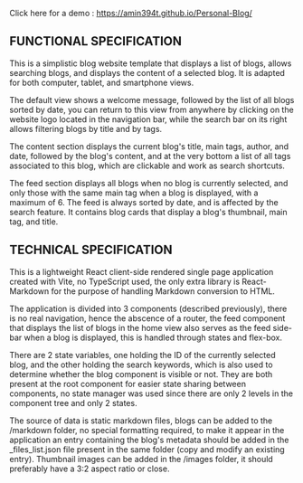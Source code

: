 Click here for a demo : https://amin394t.github.io/Personal-Blog/

## FUNCTIONAL SPECIFICATION

This is a simplistic blog website template that displays a list of blogs, allows searching blogs, and displays the content of a selected blog. It is adapted for both computer, tablet, and smartphone views.

The default view shows a welcome message, followed by the list of all blogs sorted by date, you can return to this view from anywhere by clicking on the website logo located in the navigation bar, while the search bar on its right allows filtering blogs by title and by tags.

The content section displays the current blog's title, main tags, author, and date, followed by the blog's content, and at the very bottom a list of all tags associated to this blog, which are clickable and work as search shortcuts.

The feed section displays all blogs when no blog is currently selected, and only those with the same main tag when a blog is displayed, with a maximum of 6. The feed is always sorted by date, and is affected by the search feature. It contains blog cards that display a blog's thumbnail, main tag, and title.


## TECHNICAL SPECIFICATION

This is a lightweight React client-side rendered single page application created with Vite, no TypeScript used, the only extra library is React-Markdown for the purpose of handling Markdown conversion to HTML.

The application is divided into 3 components (described previously), there is no real navigation, hence the abscence of a router, the feed component that displays the list of blogs in the home view also serves as the feed side-bar when a blog is displayed, this is handled through states and flex-box.

There are 2 state variables, one holding the ID of the currently selected blog, and the other holding the search keywords, which is also used to determine whether the blog component is visible or not. They are both present at the root component for easier state sharing between components, no state manager was used since there are only 2 levels in the component tree and only 2 states.

The source of data is static markdown files, blogs can be added to the /markdown folder, no special formatting required, to make it appear in the application an entry containing the blog's metadata should be added in the _files_list.json file present in the same folder (copy and modify an existing entry). Thumbnail images can be added in the /images folder, it should preferably have a 3:2 aspect ratio or close.
